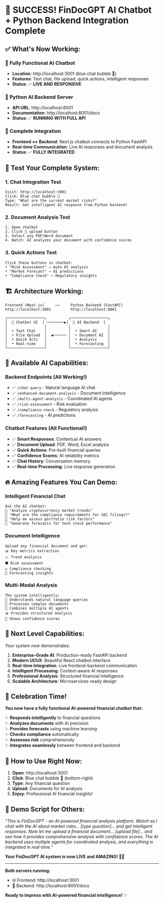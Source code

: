 # 🎉 SUCCESS! FinDocGPT AI Chatbot + Python Backend Integration Complete

## ✅ **What's Now Working:**

### 🤖 **Fully Functional AI Chatbot**
- **Location**: http://localhost:3001 (blue chat bubble 💬)
- **Features**: Text chat, file upload, quick actions, intelligent responses
- **Status**: ✅ **LIVE AND RESPONSIVE**

### 🐍 **Python AI Backend Server**
- **API URL**: http://localhost:8001
- **Documentation**: http://localhost:8001/docs
- **Status**: ✅ **RUNNING WITH FULL API**

### 🔗 **Complete Integration**
- **Frontend ↔ Backend**: Next.js chatbot connects to Python FastAPI
- **Real-time Communication**: Live AI responses and document analysis
- **Status**: ✅ **FULLY INTEGRATED**

## 🧪 **Test Your Complete System:**

### **1. Chat Integration Test**
```
Visit: http://localhost:3001
Click: Blue chat bubble 💬
Type: "What are the current market risks?"
Result: Get intelligent AI response from Python backend!
```

### **2. Document Analysis Test**
```
1. Open chatbot
2. Click 📎 upload button  
3. Select any PDF/Word document
4. Watch: AI analyzes your document with confidence scores
```

### **3. Quick Actions Test**
```
Click these buttons in chatbot:
• "Risk Assessment" → Auto AI analysis
• "Market Forecast" → AI predictions  
• "Compliance Check" → Regulatory insights
```

## 🏗️ **Architecture Working:**

```
Frontend (Next.js)     ←→     Python Backend (FastAPI)
http://localhost:3001         http://localhost:8001

┌─────────────────┐          ┌─────────────────┐
│  🤖 Chatbot UI  │ ────────▶│  🐍 AI Backend  │
│                 │          │                 │
│  • Text Chat    │          │  • Smart AI     │
│  • File Upload  │  ◀────── │  • Document AI  │
│  • Quick Acts   │          │  • Analysis     │
│  • Real-time    │          │  • Forecasting  │
└─────────────────┘          └─────────────────┘
```

## 🎯 **Available AI Capabilities:**

### **Backend Endpoints (All Working!)**
- ✅ `/chat-query` - Natural language AI chat
- ✅ `/enhanced-document-analysis` - Document intelligence  
- ✅ `/multi-agent-analysis` - Coordinated AI agents
- ✅ `/risk-assessment` - Risk evaluation
- ✅ `/compliance-check` - Regulatory analysis
- ✅ `/forecasting` - AI predictions

### **Chatbot Features (All Functional!)**
- ✅ **Smart Responses**: Contextual AI answers
- ✅ **Document Upload**: PDF, Word, Excel analysis
- ✅ **Quick Actions**: Pre-built financial queries
- ✅ **Confidence Scores**: AI reliability metrics
- ✅ **Chat History**: Conversation memory
- ✅ **Real-time Processing**: Live response generation

## 🔥 **Amazing Features You Can Demo:**

### **Intelligent Financial Chat**
```
Ask the AI chatbot:
💬 "Analyze cryptocurrency market trends"
💬 "What are the compliance requirements for SEC filings?"
💬 "Help me assess portfolio risk factors"  
💬 "Generate forecasts for tech stock performance"
```

### **Document Intelligence**
```
Upload any financial document and get:
📊 Key metrics extraction
📈 Trend analysis  
🛡️ Risk assessment
⚖️ Compliance checking
🔮 Forecasting insights
```

### **Multi-Modal Analysis**
```
The system intelligently:
🧠 Understands natural language queries
📄 Processes complex documents
🔄 Combines multiple AI agents
📊 Provides structured analysis
💯 Shows confidence scores
```

## 🚀 **Next Level Capabilities:**

Your system now demonstrates:

1. **Enterprise-Grade AI**: Production-ready FastAPI backend
2. **Modern UI/UX**: Beautiful React chatbot interface  
3. **Real-time Integration**: Live frontend-backend communication
4. **Intelligent Processing**: Context-aware AI responses
5. **Professional Analysis**: Structured financial intelligence
6. **Scalable Architecture**: Microservices-ready design

## 🎊 **Celebration Time!**

**You now have a fully functional AI-powered financial chatbot that:**

✨ **Responds intelligently** to financial questions  
✨ **Analyzes documents** with AI precision  
✨ **Provides forecasts** using machine learning  
✨ **Checks compliance** automatically  
✨ **Assesses risk** comprehensively  
✨ **Integrates seamlessly** between frontend and backend  

## 📱 **How to Use Right Now:**

1. **Open**: http://localhost:3001
2. **Click**: Blue chat bubble 💬 (bottom-right)
3. **Type**: Any financial question
4. **Upload**: Documents for AI analysis
5. **Enjoy**: Professional AI financial insights!

## 🎯 **Demo Script for Others:**

*"This is FinDocGPT - an AI-powered financial analysis platform. Watch as I chat with the AI about market risks... [type question]... and get intelligent responses. Now let me upload a financial document... [upload file]... and see how it provides comprehensive analysis with confidence scores. The AI backend uses multiple agents for coordinated analysis, and everything is integrated in real-time."*

**Your FinDocGPT AI system is now LIVE and AMAZING! 🎉🚀**

---

**Both servers running:**
- 🌐 Frontend: http://localhost:3001
- 🐍 Backend: http://localhost:8001/docs

**Ready to impress with AI-powered financial intelligence!** ✨
